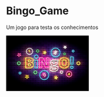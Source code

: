 # Bingo_Game
Um jogo para testa os conhecimentos

<img height="150" src="https://github.com/victor-0324/Bingo_Game/blob/main/static/img/istockphoto-1205079090-170667a.jpg?raw=true" />	

